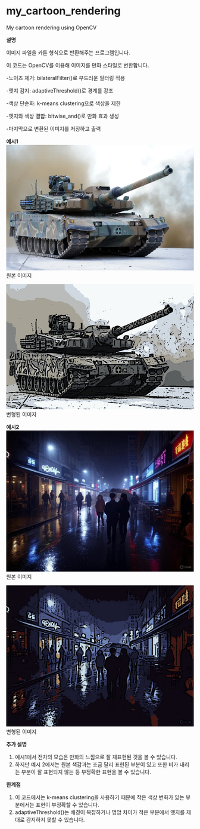 # my_cartoon_rendering
My cartoon rendering using OpenCV

**설명**

이미지 파일을 카툰 형식으로 반환해주는 프로그램입니다.

이 코드는 OpenCV를 이용해 이미지를 만화 스타일로 변환합니다.

-노이즈 제거: bilateralFilter()로 부드러운 필터링 적용

-엣지 감지: adaptiveThreshold()로 경계를 강조

-색상 단순화: k-means clustering으로 색상을 제한

-엣지와 색상 결합: bitwise_and()로 만화 효과 생성

-마지막으로 변환된 이미지를 저장하고 출력

**예시1**
![원본 이미지](/imgs/img-k2.jpg)
원본 이미지


![변형된 이미지](/imgs/cartoon-k2.jpg)
변형된 이미지


**예시2**
![원본 이미지](/imgs/img-night-city.jpg)
원본 이미지


![변형된 이미지](/imgs/cartoon-night-city.jpg)
변형된 이미지


**추가 설명**
1. 예시1에서 전차의 모습은 만화의 느낌으로 잘 재표현된 것을 볼 수 있습니다.
2. 하지만 예시 2에서는 원본 색감과는 조금 달리 표현된 부분이 있고 또한 비가 내리는 부분이 잘 표현되지 않는 등 부정확한 표현을 볼 수 있습니다.

**한계점**
1. 이 코드에서는 k-means clustering을 사용하기 때문에 작은 색상 변화가 있는 부분에서는 표현이 부정확할 수 있습니다.
2. adaptiveThreshold()는 배경이 복잡하거나 명암 차이가 적은 부분에서 엣지를 제대로 감지하지 못할 수 있습니다.